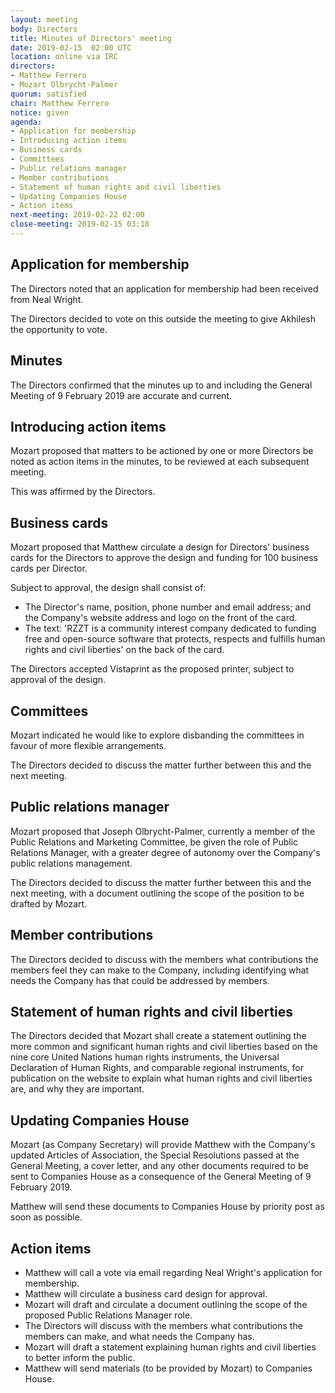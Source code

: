 ```yaml
---
layout: meeting
body: Directors
title: Minutes of Directors' meeting
date: 2019-02-15  02:00 UTC
location: online via IRC
directors:
- Matthew Ferrero
- Mozart Olbrycht-Palmer
quorum: satisfied
chair: Matthew Ferrero
notice: given
agenda:
- Application for membership
- Introducing action items
- Business cards
- Committees
- Public relations manager
- Member contributions
- Statement of human rights and civil liberties
- Updating Companies House
- Action items
next-meeting: 2019-02-22 02:00
close-meeting: 2019-02-15 03:18
---
```


## Application for membership

The Directors noted that an application for membership had been received from Neal Wright.

The Directors decided to vote on this outside the meeting to give Akhilesh the opportunity to vote.

## Minutes

The Directors confirmed that the minutes up to and including the General Meeting of 9 February 2019 are accurate and current.

## Introducing action items

Mozart proposed that matters to be actioned by one or more Directors be noted as action items in the minutes, to be reviewed at each subsequent meeting.

This was affirmed by the Directors.

## Business cards

Mozart proposed that Matthew circulate a design for Directors' business cards for the Directors to approve the design and funding for 100 business cards per Director.

Subject to approval, the design shall consist of:

- The Director's name, position, phone number and email address; and the Company's website address and logo on the front of the card.
- The text: 'RZZT is a community interest company dedicated to funding free and open-source software that protects, respects and fulfills human rights and civil liberties' on the back of the card.

The Directors accepted Vistaprint as the proposed printer, subject to approval of the design.

## Committees

Mozart indicated he would like to explore disbanding the committees in favour of more flexible arrangements.

The Directors decided to discuss the matter further between this and the next meeting.

## Public relations manager

Mozart proposed that Joseph Olbrycht-Palmer, currently a member of the Public Relations and Marketing Committee, be given the role of Public Relations Manager, with a greater degree of autonomy over the Company's public relations management.

The Directors decided to discuss the matter further between this and the next meeting, with a document outlining the scope of the position to be drafted by Mozart.

## Member contributions

The Directors decided to discuss with the members what contributions the members feel they can make to the Company, including identifying what needs the Company has that could be addressed by members.

## Statement of human rights and civil liberties

The Directors decided that Mozart shall create a statement outlining the more common and significant human rights and civil liberties based on the nine core United Nations human rights instruments, the Universal Declaration of Human Rights, and comparable regional instruments, for publication on the website to explain what human rights and civil liberties are, and why they are important.

## Updating Companies House

Mozart (as Company Secretary) will provide Matthew with the Company's updated Articles of Association, the Special Resolutions passed at the General Meeting, a cover letter, and any other documents required to be sent to Companies House as a consequence of the General Meeting of 9 February 2019.

Matthew will send these documents to Companies House by priority post as soon as possible.

## Action items

- Matthew will call a vote via email regarding Neal Wright's application for membership.
- Matthew will circulate a business card design for approval.
- Mozart will draft and circulate a document outlining the scope of the proposed Public Relations Manager role.
- The Directors will discuss with the members what contributions the members can make, and what needs the Company has.
- Mozart will draft a statement explaining human rights and civil liberties to better inform the public.
- Matthew will send materials (to be provided by Mozart) to Companies House.
